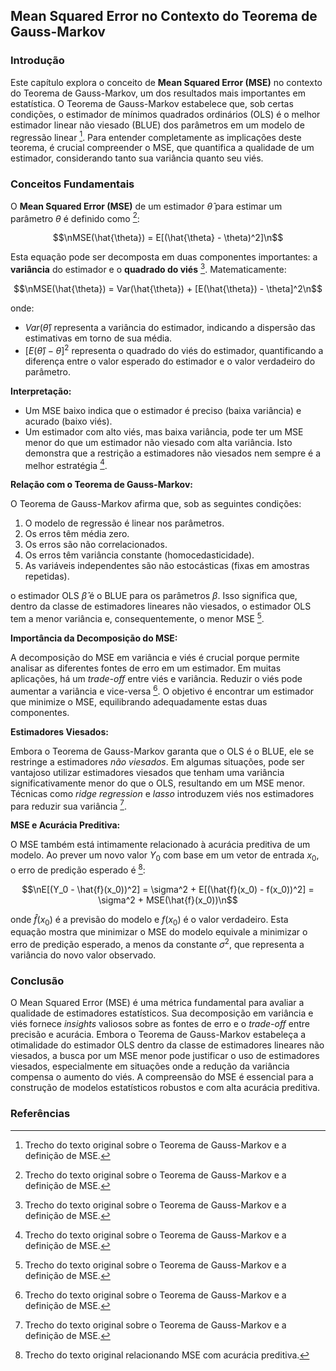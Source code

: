 ## Mean Squared Error no Contexto do Teorema de Gauss-Markov

### Introdução
Este capítulo explora o conceito de **Mean Squared Error (MSE)** no contexto do Teorema de Gauss-Markov, um dos resultados mais importantes em estatística. O Teorema de Gauss-Markov estabelece que, sob certas condições, o estimador de mínimos quadrados ordinários (OLS) é o melhor estimador linear não viesado (BLUE) dos parâmetros em um modelo de regressão linear [^51]. Para entender completamente as implicações deste teorema, é crucial compreender o MSE, que quantifica a qualidade de um estimador, considerando tanto sua variância quanto seu viés.

### Conceitos Fundamentais

O **Mean Squared Error (MSE)** de um estimador $\hat{\theta}$ para estimar um parâmetro $\theta$ é definido como [^51]:

$$\nMSE(\hat{\theta}) = E[(\hat{\theta} - \theta)^2]\n$$

Esta equação pode ser decomposta em duas componentes importantes: a **variância** do estimador e o **quadrado do viés** [^51]. Matematicamente:

$$\nMSE(\hat{\theta}) = Var(\hat{\theta}) + [E(\hat{\theta}) - \theta]^2\n$$

onde:

*   $Var(\hat{\theta})$ representa a variância do estimador, indicando a dispersão das estimativas em torno de sua média.
*   $[E(\hat{\theta}) - \theta]^2$ representa o quadrado do viés do estimador, quantificando a diferença entre o valor esperado do estimador e o valor verdadeiro do parâmetro.

**Interpretação:**

*   Um MSE baixo indica que o estimador é preciso (baixa variância) e acurado (baixo viés).
*   Um estimador com alto viés, mas baixa variância, pode ter um MSE menor do que um estimador não viesado com alta variância.  Isto demonstra que a restrição a estimadores não viesados nem sempre é a melhor estratégia [^51].

**Relação com o Teorema de Gauss-Markov:**

O Teorema de Gauss-Markov afirma que, sob as seguintes condições:

1.  O modelo de regressão é linear nos parâmetros.
2.  Os erros têm média zero.
3.  Os erros são não correlacionados.
4.  Os erros têm variância constante (homocedasticidade).
5.  As variáveis independentes são não estocásticas (fixas em amostras repetidas).

o estimador OLS $\hat{\beta}$ é o BLUE para os parâmetros $\beta$. Isso significa que, dentro da classe de estimadores lineares não viesados, o estimador OLS tem a menor variância e, consequentemente, o menor MSE [^51].

**Importância da Decomposição do MSE:**

A decomposição do MSE em variância e viés é crucial porque permite analisar as diferentes fontes de erro em um estimador. Em muitas aplicações, há um *trade-off* entre viés e variância. Reduzir o viés pode aumentar a variância e vice-versa [^51]. O objetivo é encontrar um estimador que minimize o MSE, equilibrando adequadamente estas duas componentes.

**Estimadores Viesados:**

Embora o Teorema de Gauss-Markov garanta que o OLS é o BLUE, ele se restringe a estimadores *não viesados*. Em algumas situações, pode ser vantajoso utilizar estimadores viesados que tenham uma variância significativamente menor do que o OLS, resultando em um MSE menor. Técnicas como *ridge regression* e *lasso* introduzem viés nos estimadores para reduzir sua variância [^51].

**MSE e Acurácia Preditiva:**

O MSE também está intimamente relacionado à acurácia preditiva de um modelo. Ao prever um novo valor $Y_0$ com base em um vetor de entrada $x_0$, o erro de predição esperado é [^52]:

$$\nE[(Y_0 - \hat{f}(x_0))^2] = \sigma^2 + E[(\hat{f}(x_0) - f(x_0))^2] = \sigma^2 + MSE(\hat{f}(x_0))\n$$

onde $\hat{f}(x_0)$ é a previsão do modelo e $f(x_0)$ é o valor verdadeiro. Esta equação mostra que minimizar o MSE do modelo equivale a minimizar o erro de predição esperado, a menos da constante $\sigma^2$, que representa a variância do novo valor observado.

### Conclusão

O Mean Squared Error (MSE) é uma métrica fundamental para avaliar a qualidade de estimadores estatísticos. Sua decomposição em variância e viés fornece *insights* valiosos sobre as fontes de erro e o *trade-off* entre precisão e acurácia. Embora o Teorema de Gauss-Markov estabeleça a otimalidade do estimador OLS dentro da classe de estimadores lineares não viesados, a busca por um MSE menor pode justificar o uso de estimadores viesados, especialmente em situações onde a redução da variância compensa o aumento do viés. A compreensão do MSE é essencial para a construção de modelos estatísticos robustos e com alta acurácia preditiva.

### Referências
[^51]: Trecho do texto original sobre o Teorema de Gauss-Markov e a definição de MSE.
[^52]: Trecho do texto original relacionando MSE com acurácia preditiva.
<!-- END -->